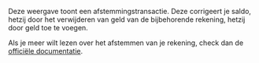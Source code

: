 Deze weergave toont een afstemmingstransactie. Deze corrigeert je saldo, hetzij door het verwijderen van geld van de bijbehorende rekening, hetzij door geld toe te voegen.

Als je meer wilt lezen over het afstemmen van je rekening, check dan de [officiële documentatie](https://docs.firefly-iii.org/advanced-concepts/reconcile).